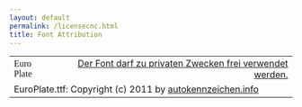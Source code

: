 ```yaml
---
layout: default
permalink: /licensecnc.html
title: Font Attribution
---
```

<link href='myfontscnc.css' rel='stylesheet' type='text/css' nonce="">

<table>

<tr class='header'>
<td class='family'
 style='font-family:"EuroPlate"' 
 align='left'>Euro Plate</td>
<td class='license'
 align='right'><a target="_blank" 
href="#">Der Font darf zu <u>privaten Zwecken</u> frei verwendet werden.</a>
</td>
</tr>

<tr>
<td class='copyright' colspan=2>EuroPlate.ttf: Copyright (c) 2011 by <a href=x"https://www.autokennzeichen.info/kennzeichen-schriftart.htm">autokennzeichen.info</a></td>
</tr>

</table>
